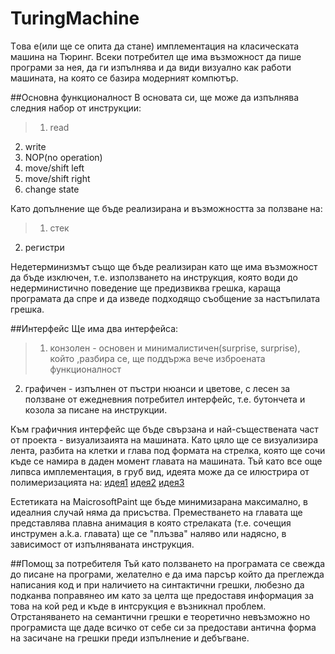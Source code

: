 TuringMachine
=============

Tова е(или ще се опита да стане) имплементация на класическата машина на Тюринг. Всеки потребител ще има възможност да пише програми за нея, да ги изпълнява и да види визуално как работи машината, на която се базира модерният компютър.


##Основна функционалност
В основата си, ще може да изпълнява следния набор от инструкции:
>1. read
2. write
3. NOP(no operation)
4. move/shift left
5. move/shift right
6. change state



Като допълнение ще бъде реализиранa и възможността за ползване на:
>1. стек
2. регистри


Недетерминизмът също ще бъде реализиран като ще има възможност да бъде изключен, т.е. използването на инструкция, която води до недерминистично поведение ще предизвиква грешка, караща програмата да спре и да изведе подходящо съобщение за настъпилата грешка.


##Интерфейс
Ще има два интерфейса:
>1. конзолен - основен и минималистичен(surprise, surprise), който ,разбира се, ще поддържа вече изброената функционалност
2. графичен - изпълнен от пъстри нюанси и цветове, с лесен за ползване от ежедневния потребител интерфейс, т.е. бутончета и козола за писане на инструкции.

Към графичния интерфейс ще бъде свързана и най-съществената част от проекта - визуализаията на машината. Като цяло ще се визуализира лента, разбита на клетки и глава под формата на стрелка, която ще сочи къде се намира в даден момент главата на машината. Тъй като все още липвса имплементация, в груб вид, идеята може да се илюстрира от полимеризацията на:
[идея1](http://www.rutherfordjournal.org/images/TAHC_Turing_machine.jpg)
[идея2](http://community.middlebury.edu/~molinick/103%20Lectures/Lecture_30_Folder/Image10.gif)
[идея3](http://astarmathsandphysics.com/university-maths-notes/logic/university-maths-notes-logic-turing-machines-html-m4d0ef97a.gif)

Естетиката на MaicrosoftPaint ще бъде минимизарана максимално, в идеалния случай няма да присъства.
Преместването на главата ще представлява плавна анимация в която стрелаката (т.е. сочещия инструмен a.k.a. главата) ще се "плъзва" наляво или надясно, в зависимост от изпълняваната инструкция.


##Помощ за потребителя
Тъй като ползването на програмата се свежда до писане на програми, желателно е да има парсър който да преглежда написания код и при наличието на синтактични грешки, любезно да подканва поправянео им като за целта ще предоставя информация за това на кой ред и къде в интсрукция е възникнал проблем. Отрстаняването на семантични грешки е теоретично невъзможно но програмиста ще даде всичко от себе си за предостави антична форма на засичане на грешки преди изпълнение и дебъгване.
